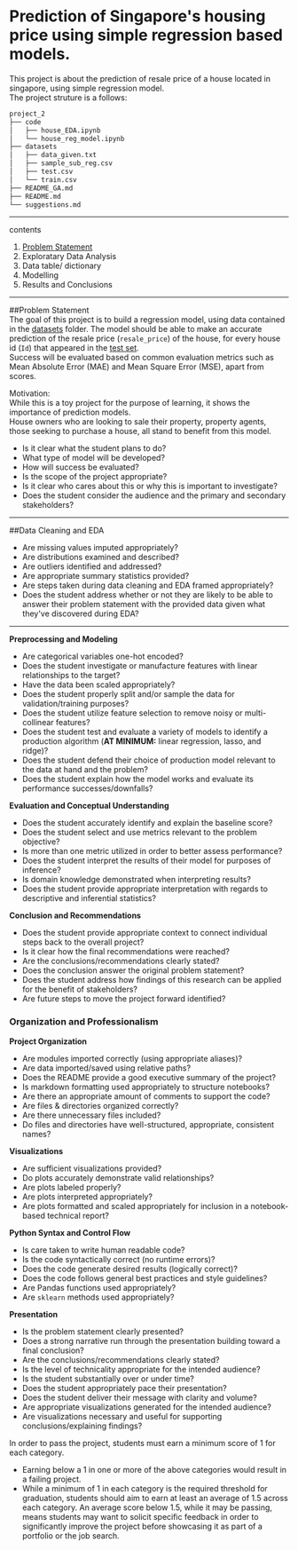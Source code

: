 # Prediction of Singapore's housing price using simple regression based models.  

This project is about the prediction of resale price of a house located in singapore, using simple regression model.   
The project struture is a follows:  
```bash
project_2                                                                                                                       
├── code                                                                                                                
│   ├── house_EDA.ipynb                                                                                                 
│   └── house_reg_model.ipynb                                                                                           
├── datasets                                                                                                            
│   ├── data_given.txt                                                                                                  
│   ├── sample_sub_reg.csv                                                                                              
│   ├── test.csv                                                                                                        
│   └── train.csv                                                                                                       
├── README_GA.md                                                                                                        
├── README.md                                                                                                           
└── suggestions.md    
```    
---
contents  
1. [Problem Statement](#Problem-Statement)  
2. Exploratary Data Analysis
3. Data table/ dictionary
4. Modelling
5. Results and Conclusions

---
##Problem Statement  
The goal of this project is to build a regression model, using data contained in the [datasets](./datasets) folder. The model should be able to make an accurate prediction of the resale price (`resale_price`) of the house, for every house id (`Id`) that appeared in the [test set](./datasets/test.csv).  
Success will be evaluated based on common evaluation metrics such as Mean Absolute Error (MAE) and Mean Square Error (MSE), apart from scores.

Motivation:  
While this is a toy project for the purpose of learning, it shows the importance of prediction models.  
House owners who are looking to sale their property, property agents, those seeking to purchase a house, all stand to benefit from this model.  
- Is it clear what the student plans to do?
- What type of model will be developed?
- How will success be evaluated?
- Is the scope of the project appropriate?
- Is it clear who cares about this or why this is important to investigate?
- Does the student consider the audience and the primary and secondary stakeholders?

---
##Data Cleaning and EDA  
- Are missing values imputed appropriately?
- Are distributions examined and described?
- Are outliers identified and addressed?
- Are appropriate summary statistics provided?
- Are steps taken during data cleaning and EDA framed appropriately?
- Does the student address whether or not they are likely to be able to answer their problem statement with the provided data given what they've discovered during EDA?
---

**Preprocessing and Modeling**
- Are categorical variables one-hot encoded?
- Does the student investigate or manufacture features with linear relationships to the target?
- Have the data been scaled appropriately?
- Does the student properly split and/or sample the data for validation/training purposes?
- Does the student utilize feature selection to remove noisy or multi-collinear features?
- Does the student test and evaluate a variety of models to identify a production algorithm (**AT MINIMUM:** linear regression, lasso, and ridge)?
- Does the student defend their choice of production model relevant to the data at hand and the problem?
- Does the student explain how the model works and evaluate its performance successes/downfalls?

**Evaluation and Conceptual Understanding**
- Does the student accurately identify and explain the baseline score?
- Does the student select and use metrics relevant to the problem objective?
- Is more than one metric utilized in order to better assess performance?
- Does the student interpret the results of their model for purposes of inference?
- Is domain knowledge demonstrated when interpreting results?
- Does the student provide appropriate interpretation with regards to descriptive and inferential statistics?

**Conclusion and Recommendations**
- Does the student provide appropriate context to connect individual steps back to the overall project?
- Is it clear how the final recommendations were reached?
- Are the conclusions/recommendations clearly stated?
- Does the conclusion answer the original problem statement?
- Does the student address how findings of this research can be applied for the benefit of stakeholders?
- Are future steps to move the project forward identified?

### Organization and Professionalism

**Project Organization**
- Are modules imported correctly (using appropriate aliases)?
- Are data imported/saved using relative paths?
- Does the README provide a good executive summary of the project?
- Is markdown formatting used appropriately to structure notebooks?
- Are there an appropriate amount of comments to support the code?
- Are files & directories organized correctly?
- Are there unnecessary files included?
- Do files and directories have well-structured, appropriate, consistent names?

**Visualizations**
- Are sufficient visualizations provided?
- Do plots accurately demonstrate valid relationships?
- Are plots labeled properly?
- Are plots interpreted appropriately?
- Are plots formatted and scaled appropriately for inclusion in a notebook-based technical report?

**Python Syntax and Control Flow**
- Is care taken to write human readable code?
- Is the code syntactically correct (no runtime errors)?
- Does the code generate desired results (logically correct)?
- Does the code follows general best practices and style guidelines?
- Are Pandas functions used appropriately?
- Are `sklearn` methods used appropriately?

**Presentation**
- Is the problem statement clearly presented?
- Does a strong narrative run through the presentation building toward a final conclusion?
- Are the conclusions/recommendations clearly stated?
- Is the level of technicality appropriate for the intended audience?
- Is the student substantially over or under time?
- Does the student appropriately pace their presentation?
- Does the student deliver their message with clarity and volume?
- Are appropriate visualizations generated for the intended audience?
- Are visualizations necessary and useful for supporting conclusions/explaining findings?

In order to pass the project, students must earn a minimum score of 1 for each category.
- Earning below a 1 in one or more of the above categories would result in a failing project.
- While a minimum of 1 in each category is the required threshold for graduation, students should aim to earn at least an average of 1.5 across each category. An average score below 1.5, while it may be passing, means students may want to solicit specific feedback in order to significantly improve the project before showcasing it as part of a portfolio or the job search.
